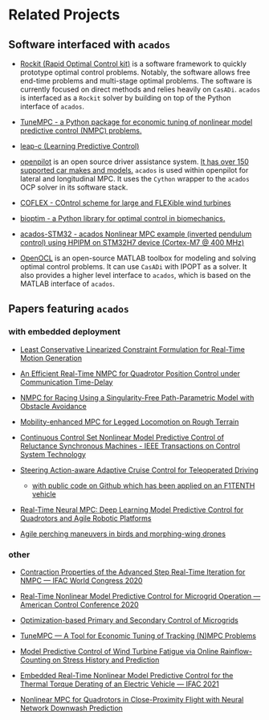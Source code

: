 <!-- # Publications and Projects that feature `acados`. -->
# Related Projects
<!-- just simulation -->
<!-- ### Dynamic Objective MPC for Motion Planning of Seamless Docking Maneuvers
https://www.youtube.com/watch?v=28X5zaHW6bs -->

## Software interfaced with `acados`
- [Rockit (Rapid Optimal Control kit)](https://gitlab.kuleuven.be/meco-software/rockit)
is a software framework to quickly prototype optimal control problems.
Notably, the software allows free end-time problems and multi-stage optimal problems.
The software is currently focused on direct methods and relies heavily on `CasADi`.
`acados` is interfaced as a `Rockit` solver by building on top of the Python interface of `acados`.

- [TuneMPC - a Python package for economic tuning of nonlinear model predictive control (NMPC) problems.](https://github.com/jdeschut/tunempc/)

- [leap-c (Learning Predictive Control)](https://github.com/leap-c/leap-c)

- [openpilot](https://github.com/commaai/openpilot/)
is an open source driver assistance system.
[It has over 150 supported car makes and models.](https://github.com/commaai/openpilot/blob/master/docs/CARS.md)
`acados` is used within openpilot for lateral and longitudinal MPC.
It uses the `Cython` wrapper to the `acados` OCP solver in its software stack.

- [COFLEX - COntrol scheme for large and FLEXible wind turbines](https://github.com/TUDelft-DataDrivenControl/COFLEX)

- [bioptim - a Python library for optimal control in biomechanics.](https://github.com/pyomeca/bioptim)

- [acados-STM32 - acados Nonlinear MPC example (inverted pendulum control) using HPIPM on STM32H7 device (Cortex-M7 @ 400 MHz)](https://github.com/mindThomas/acados-STM32)

- [OpenOCL](https://github.com/OpenOCL/OpenOCL)
is an open-source MATLAB toolbox for modeling and solving optimal control problems.
It can use `CasADi` with IPOPT as a solver.
It also provides a higher level interface to `acados`, which is based on the MATLAB interface of `acados`.

## Papers featuring `acados`
### with embedded deployment
<!-- in collaboration with syscop -->
- [Least Conservative Linearized Constraint Formulation for Real-Time Motion Generation](https://cdn.syscop.de/publications/Carlos2020.pdf)

- [An Efficient Real-Time NMPC for Quadrotor Position Control under Communication Time-Delay](https://cdn.syscop.de/publications/Carlos2020a.pdf)

- [NMPC for Racing Using a Singularity-Free Path-Parametric Model with Obstacle Avoidance](https://cdn.syscop.de/publications/Kloeser2020.pdf)

- [Mobility-enhanced MPC for Legged Locomotion on Rough Terrain](https://arxiv.org/abs/2105.05998)

- [Continuous Control Set Nonlinear Model Predictive Control of Reluctance Synchronous Machines - IEEE Transactions on Control System Technology](https://ieeexplore.ieee.org/document/9360312)

- [Steering Action-aware Adaptive Cruise Control for Teleoperated Driving](https://ieeexplore.ieee.org/document/9945081)
  - [with public code on Github which has been applied on an F1TENTH vehicle](https://github.com/TUMFTM/tod_control/tree/2b67e8411e2ba1c5ddeb879d564ed28a989aebce/tod_shared_control)

- [Real-Time Neural MPC: Deep Learning Model Predictive Control for Quadrotors and Agile Robotic Platforms](https://ieeexplore.ieee.org/stamp/stamp.jsp?arnumber=10049101)

- [Agile perching maneuvers in birds and morphing-wing drones](https://www.nature.com/articles/s41467-024-52369-4)

### other
- [Contraction Properties of the Advanced Step Real-Time Iteration for NMPC — IFAC World Congress 2020](https://cdn.syscop.de/publications/Nurkanovic2020b.pdf)

- [Real-Time Nonlinear Model Predictive Control for Microgrid Operation — American Control Conference 2020](https://cdn.syscop.de/publications/Nurkanovic2020a.pdf)

- [Optimization-based Primary and Secondary Control of Microgrids](https://www.researchgate.net/profile/Armin_Nurkanovic/publication/341622767_Optimization-based_Primary_and_Secondary_Control_of_Microgrids/links/5f10519a299bf1e548ba5e77/Optimization-based-Primary-and-Secondary-Control-of-Microgrids.pdf)

- [TuneMPC — A Tool for Economic Tuning of Tracking (N)MPC Problems](https://cdn.syscop.de/publications/DeSchutter2020.pdf)

<!-- external -->
- [Model Predictive Control of Wind Turbine Fatigue via Online Rainflow-Counting on Stress History and Prediction](https://iopscience.iop.org/article/10.1088/1742-6596/1618/2/022041/pdf)

- [Embedded Real-Time Nonlinear Model Predictive Control for the Thermal Torque Derating of an Electric Vehicle — IFAC 2021](https://cdn.syscop.de/publications/Winkler2021.pdf)

- [Nonlinear MPC for Quadrotors in Close-Proximity Flight with Neural Network Downwash Prediction](https://arxiv.org/abs/2304.07794)
